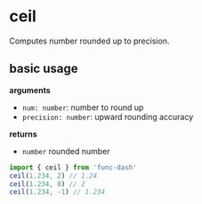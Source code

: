 # ceil

Computes number rounded up to precision.

## basic usage

**arguments**
- `num: number`: number to round up
- `precision: number`: upward rounding accuracy

**returns**
- `number` rounded number

```typescript
import { ceil } from 'func-dash'
ceil(1.234, 2) // 1.24
ceil(1.234, 0) // 2
ceil(1.234, -1) // 1.234
```
